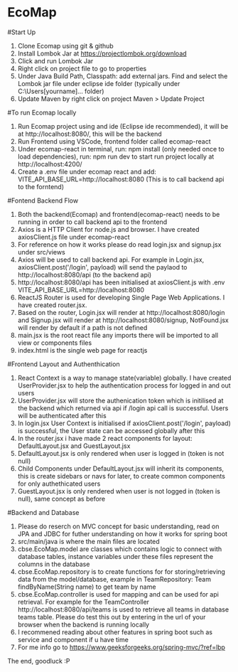 # EcoMap

#Start Up
1. Clone Ecomap using git & github
2. Install Lombok Jar at https://projectlombok.org/download
3. Click and run Lombok Jar
4. Right click on project file to go to properties
5. Under Java Build Path, Classpath: add external jars. Find and select the Lombok jar file under eclipse ide folder (typically under C:\Users\[yourname]... folder)
6. Update Maven by right click on project Maven > Update Project

#To run Ecomap locally
1. Run Ecomap project using and ide (Eclipse ide recommended), it will be at http://localhost:8080/, this will be the backend
2. Run Frontend using VSCode, frontend folder called ecomap-react
3. Under ecomap-react in terminal, run: npm install (only needed once to load dependencies), run: npm run dev to start run project locally at http://localhost:4200/
4. Create a .env file under ecomap react and add: VITE_API_BASE_URL=http://localhost:8080 (This is to call backend api to the forntend)
   
#Fontend Backend Flow
1. Both the backend(Ecomap) and frontend(ecomap-react) needs to be running in order to call backend api to the frontend
2. Axios is a HTTP Client for node.js and browser. I have created axiosClient.js file under ecomap-react
3. For reference on how it works please do read login.jsx and signup.jsx under src/views
4. Axios will be used to call backend api. For example in Login.jsx, axiosClient.post('/login', payload) will send the paylaod to http://localhost:8080/api (to the backend api)
5. http://localhost:8080/api has been initialised at axiosClient.js with .env VITE_API_BASE_URL=http://localhost:8080
6. ReactJS Router is used for developing Single Page Web Applications. I have created router.jsx.
7. Based on the router, Login.jsx will render at http://localhost:8080/login and Signup.jsx will render at http://localhost:8080/signup, NotFound.jsx will render by default if a path is not defined
8. main.jsx is the root react file any imports there will be imported to all view or components files
9. index.html is the single web page for reactjs

#Frontend Layout and Authenthication
1. React Context is a way to manage state(variable) globally. I have created UserProvider.jsx to help the authentication process for logged in and out users
2. UserProvider.jsx will store the authenication token which is initilised at the backend which returned via api if /login api call is successful. Users will be authenticated after this
3. In login.jsx User Context is initialised if axiosClient.post('/login', payload) is successful, the User state can be accessed globally after this
4. In the router.jsx i have made 2 react components for layout: DefaultLayout.jsx and GuestLayout.jsx
5. DefaultLayout.jsx is only rendered when user is logged in (token is not null)
6. Child Components under DefaultLayout.jsx will inherit its components, this is create sidebars or navs for later, to create common components for only authethicated users
3. GuestLayout.jsx is only rendered when user is not logged in (token is null), same concept as before

#Backend and Database
1. Please do reserch on MVC concept for basic understanding, read on JPA and JDBC for futher understanding on how it works for spring boot
2. src/main/java is where the main files are located
3. cbse.EcoMap.model are classes which contains logic to connect with database tables, instance variables under these files represent the columns in the database 
5. cbse.EcoMap.repository is to create functions for for storing/retrieving data from the model/database, example in TeamRepository: Team findByName(String name) to get team by name
6. cbse.EcoMap.controller is used for mapping and can be used for api retrieval. For example for the TeamController http://localhost:8080/api/teams is used to retrieve all teams in database teams table. Please do test this out by entering in the url of your browser when the backend is running locally
7. I recommened reading about other features in spring boot such as service and component if u have time
8. For me info go to https://www.geeksforgeeks.org/spring-mvc/?ref=lbp

The end, goodluck :P
